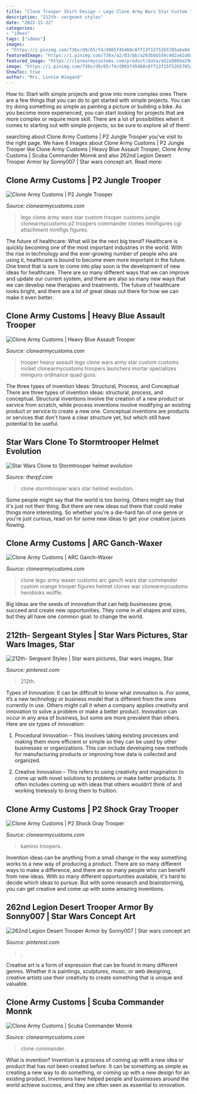 ```yaml
---
title: "Clone Trooper Shirt Design ~ Lego Clone Army Wars Star Custom Trooper Customs Jungle Clonearmycustoms P2 Troopers Commander Clones Minifigures Cgi Attachment Minifigs Figures"
description: "212th- sergeant styles"
date: "2022-11-22"
categories:
- "ideas"
tags: ["ideas"]
images:
- "https://i.pinimg.com/736x/d9/65/f4/d965f45460c8ff13f15f52b5785a6e84.jpg"
featuredImage: "https://i.pinimg.com/736x/a2/83/bb/a283bbb556c4d2a42a0a0f643c6ec11b.jpg"
featured_image: "https://clonearmycustoms.com/product/data/a52a98bbe29de4b00c48fa4c6a205759.jpg"
image: "https://i.pinimg.com/736x/d9/65/f4/d965f45460c8ff13f15f52b5785a6e84.jpg"
ShowToc: true
author: "Mrs. Linnie Wiegand"
---
```



How to: Start with simple projects and grow into more complex ones
There are a few things that you can do to get started with simple projects. You can try doing something as simple as painting a picture or building a bike. As you become more experienced, you can start looking for projects that are more complex or require more skill. There are a lot of possibilities when it comes to starting out with simple projects, so be sure to explore all of them!

	

		
searching about Clone Army Customs | P2 Jungle Trooper you've visit to the right page. We have 8 Images about Clone Army Customs | P2 Jungle Trooper like Clone Army Customs | Heavy Blue Assault Trooper, Clone Army Customs | Scuba Commander Monnk and also 262nd Legion Desert Trooper Armor by Sonny007 | Star wars concept art. Read more:
		
    
## Clone Army Customs | P2 Jungle Trooper

<img loading=lazy src="http://www.clonearmycustoms.com/product/data/d6e5e5d4b0187a7c873c8ca5c56325f7.jpg" onerror="this.onerror=null;this.src='https://tse2.mm.bing.net/th?id=OIP.iCwNqr3Md95L5GVFQszmlQHaK0&amp;pid=15.1';" alt="Clone Army Customs | P2 Jungle Trooper">

_Source: clonearmycustoms.com_

>lego clone army wars star custom trooper customs jungle clonearmycustoms p2 troopers commander clones minifigures cgi attachment minifigs figures. 

	

The future of healthcare: What will be the next big trend?
Healthcare is quickly becoming one of the most important industries in the world. With the rise in technology and the ever-growing number of people who are using it, healthcare is bound to become even more important in the future. One trend that is sure to come into play soon is the development of new ideas for healthcare. There are so many different ways that we can improve and update our current system, and there are also so many new ways that we can develop new therapies and treatments. The future of healthcare looks bright, and there are a lot of great ideas out there for how we can make it even better.

    
## Clone Army Customs | Heavy Blue Assault Trooper

<img loading=lazy src="https://www.clonearmycustoms.com/product/data/75b71e2ad962be3bbd9611848deefb65.jpg" onerror="this.onerror=null;this.src='https://tse4.mm.bing.net/th?id=OIP.8PcBlS-hAilzDUKkrxhkmgHaLH&amp;pid=15.1';" alt="Clone Army Customs | Heavy Blue Assault Trooper">

_Source: clonearmycustoms.com_

>trooper heavy assault lego clone wars army star custom customs rocket clonearmycustoms troopers launchers mortar specializes miniguns ordinance quad guns. 

	

The three types of invention Ideas: Structural, Process, and Conceptual
There are three types of invention ideas: structural, process, and conceptual. Structural inventions involve the creation of a new product or service from scratch, while process inventions involve modifying an existing product or service to create a new one. Conceptual inventions are products or services that don't have a clear structure yet, but which still have potential to be useful.

    
## Star Wars Clone To Stormtrooper Helmet Evolution

<img loading=lazy src="http://i119.photobucket.com/albums/o129/TK1068/day26-52.jpg" onerror="this.onerror=null;this.src='https://tse1.mm.bing.net/th?id=OIP.BpfinHBZ_vEb_RUDRzQ0VgHaEW&amp;pid=15.1';" alt="Star Wars Clone to Stormtrooper helmet evolution">

_Source: therpf.com_

>clone stormtrooper wars star helmet evolution. 

	

Some people might say that the world is too boring. Others might say that it's just not their thing. But there are new ideas out there that could make things more interesting. So whether you're a die-hard fan of one genre or you're just curious, read on for some new ideas to get your creative juices flowing.

    
## Clone Army Customs | ARC Ganch-Waxer

<img loading=lazy src="https://clonearmycustoms.com/product/data/a52a98bbe29de4b00c48fa4c6a205759.jpg" onerror="this.onerror=null;this.src='https://tse4.mm.bing.net/th?id=OIP.-_Zl6TIsC70nDFsdwKaHowHaKx&amp;pid=15.1';" alt="Clone Army Customs | ARC Ganch-Waxer">

_Source: clonearmycustoms.com_

>clone lego army waxer customs arc ganch wars star commander custom orange trooper figures helmet clones war clonearmycustoms herobloks wolffe. 

	

Big Ideas are the seeds of innovation that can help businesses grow, succeed and create new opportunities. They come in all shapes and sizes, but they all have one common goal: to change the world.

    
## 212th- Sergeant Styles | Star Wars Pictures, Star Wars Images, Star

<img loading=lazy src="https://i.pinimg.com/736x/a2/83/bb/a283bbb556c4d2a42a0a0f643c6ec11b.jpg" onerror="this.onerror=null;this.src='https://tse4.mm.bing.net/th?id=OIP.BhX8vwEs3KyT2p57Z6mRdgHaHa&amp;pid=15.1';" alt="212th- Sergeant Styles | Star wars pictures, Star wars images, Star">

_Source: pinterest.com_

>212th. 

	

Types of Innovation:
It can be difficult to know what innovation is. For some, it’s a new technology or business model that is different from the ones currently in use. Others might call it when a company applies creativity and innovation to solve a problem or make a better product. Innovation can occur in any area of business, but some are more prevalent than others. Here are six types of innovation:
1. Procedural Innovation – This involves taking existing processes and making them more efficient or simple so they can be used by other businesses or organizations. This can include developing new methods for manufacturing products or improving how data is collected and organized.

2. Creative Innovation – This refers to using creativity and imagination to come up with novel solutions to problems or make better products. It often includes coming up with ideas that others wouldn’t think of and working tirelessly to bring them to fruition.

    
## Clone Army Customs | P2 Shock Gray Trooper

<img loading=lazy src="https://www.clonearmycustoms.com/product/data/d755b9cf19f7832ab8ada2f79a2c2572.jpg" onerror="this.onerror=null;this.src='https://tse3.mm.bing.net/th?id=OIP.8WyogzX1_FWlcEn-GGP7rAHaK0&amp;pid=15.1';" alt="Clone Army Customs | P2 Shock Gray Trooper">

_Source: clonearmycustoms.com_

>kamino troopers. 

	

Invention ideas can be anything from a small change in the way something works to a new way of producing a product. There are so many different ways to make a difference, and there are so many people who can benefit from new ideas. With so many different opportunities available, it's hard to decide which ideas to pursue. But with some research and brainstorming, you can get creative and come up with some amazing inventions.

    
## 262nd Legion Desert Trooper Armor By Sonny007 | Star Wars Concept Art

<img loading=lazy src="https://i.pinimg.com/736x/d9/65/f4/d965f45460c8ff13f15f52b5785a6e84.jpg" onerror="this.onerror=null;this.src='https://tse4.mm.bing.net/th?id=OIP.L-JbuWdlc-gHAxK6Gs2uHwHaCk&amp;pid=15.1';" alt="262nd Legion Desert Trooper Armor by Sonny007 | Star wars concept art">

_Source: pinterest.com_

>. 

	

Creative art is a form of expression that can be found in many different genres. Whether it is paintings, sculptures, music, or web designing, creative artists use their creativity to create something that is unique and valuable.

    
## Clone Army Customs | Scuba Commander Monnk

<img loading=lazy src="https://clonearmycustoms.com/product/data/eee288c174e9e63a6f2d24db96aee4e2.jpg" onerror="this.onerror=null;this.src='https://tse3.mm.bing.net/th?id=OIP.Bx5KdTC7QkyaKyCm3MZuigHaHa&amp;pid=15.1';" alt="Clone Army Customs | Scuba Commander Monnk">

_Source: clonearmycustoms.com_

>clone commander. 

	

What is invention?
Invention is a process of coming up with a new idea or product that has not been created before. It can be something as simple as creating a new way to do something, or coming up with a new design for an existing product. Inventions have helped people and businesses around the world achieve success, and they are often seen as essential to innovation.

